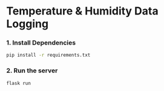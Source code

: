 # Temperature & Humidity Data Logging

### 1. Install Dependencies
```bash
pip install -r requirements.txt
```

### 2. Run the server
```bash
flask run
```